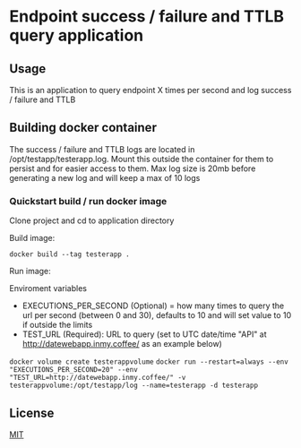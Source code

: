 # Endpoint success / failure and TTLB query application

## Usage

This is an application to query endpoint X times per second and log success / failure and TTLB

## Building docker container

The success / failure and TTLB logs are located in /opt/testapp/testerapp.log. Mount this outside the container for them to persist and for easier access to them.
Max log size is 20mb before generating a new log and will keep a max of 10 logs

### Quickstart build / run docker image

Clone project and cd to application directory

Build image:

```docker build --tag testerapp .```

Run image:

Enviroment variables
* EXECUTIONS_PER_SECOND (Optional) = how many times to query the url per second (between 0 and 30), defaults to 10 and will set value to 10 if outside the limits
* TEST_URL (Required): URL to query (set to UTC date/time "API" at http://datewebapp.inmy.coffee/ as an example below)

```docker volume create testerappvolume```
```docker run --restart=always --env "EXECUTIONS_PER_SECOND=20" --env "TEST_URL=http://datewebapp.inmy.coffee/" -v testerappvolume:/opt/testapp/log --name=testerapp -d testerapp```


## License
[MIT](https://choosealicense.com/licenses/mit/)